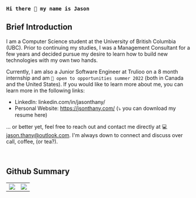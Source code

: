 ### ``` Hi there 👋 my name is Jason ```

## Brief Introduction
I am a Computer Science student at the University of British Columbia (UBC). Prior to continuing my studies, I was a Management Consultant for a few years and decided pursue my desire to learn how to build new technologies with my own two hands.

Currently, I am also a Junior Software Engineer at Trulioo on a 8 month internship and am ```👀 open to opportunities summer 2022``` (both in Canada and the United States). If you would like to learn more about me, you can learn more in the following links:
- LinkedIn: linkedin.com/in/jasonthany/
- Personal Website: https://jsonthany.com/ (⤵️ you can download my resume here)

... or better yet, feel free to reach out and contact me directly at 💻 jason.thany@outlook.com. I'm always down to connect and discuss over call, coffee, (or tea?).

<br />

## Github Summary
<table>
  <tr>
    <td valign="top"><img src="https://github-readme-stats.vercel.app/api/?username=jsonthany&count_private=true&theme=tokyonight&showicons=true"></td>
    <td valign="top"><img src="https://github-readme-stats.vercel.app/api/top-langs/?username=jsonthany&langs_count=5&theme=tokyonight"></td>
  </tr>
</table>

<!-- [![My GitHub Language Stats](https://github-readme-stats.vercel.app/api/top-langs/?username=jsonthany&langs_count=5&theme=tokyonight)]() -->

<!--
**jsonthany/jsonthany** is a ✨ _special_ ✨ repository because its `README.md` (this file) appears on your GitHub profile.

Here are some ideas to get you started:

- 🔭 I’m currently working on ...
- 🌱 I’m currently learning ...
- 👯 I’m looking to collaborate on ...
- 🤔 I’m looking for help with ...
- 💬 Ask me about ...
- 📫 How to reach me: ...
- 😄 Pronouns: ...
- ⚡ Fun fact: ...
-->
